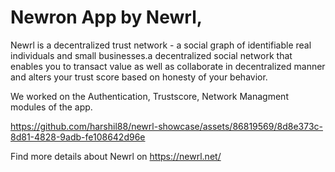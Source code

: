 # Newron App by Newrl, 

Newrl is a decentralized trust network - a social graph of identifiable real individuals and small businesses.a decentralized social network that enables you to transact value  as well as collaborate in decentralized manner and alters your trust score based on honesty of your behavior. 

We worked on the Authentication, Trustscore, Network Managment modules of the app.



https://github.com/harshil88/newrl-showcase/assets/86819569/8d8e373c-8d81-4828-9adb-fe108642d96e


Find more details about Newrl on <a>https://newrl.net/</a>


